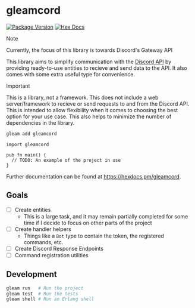 # gleamcord

[![Package Version](https://img.shields.io/hexpm/v/gleamcord)](https://hex.pm/packages/gleamcord)
[![Hex Docs](https://img.shields.io/badge/hex-docs-ffaff3)](https://hexdocs.pm/gleamcord/)

> [!NOTE]
> Currently, the focus of this library is towards Discord's Gateway API

This library aims to simplify communication with the [Discord API](https://discord.com/developers/docs/intro)
by providing ready-to-use entities to recieve and send data to the API. It also comes with some extra useful type for convenience.

> [!IMPORTANT]
> This is a library, not a framework. This does not include a web server/framework to recieve or send requests to and from the Discord API.
> This is intended to allow flexibility when it comes to choosing the best option for your use case. 
> This also helps to minimize the number of dependencies in the library.

```sh
gleam add gleamcord
```
```gleam
import gleamcord

pub fn main() {
  // TODO: An example of the project in use
}
```

Further documentation can be found at <https://hexdocs.pm/gleamcord>.

## Goals
- [ ] Create entities
  - This is a large task, and it may remain partially completed for some time if I decide to focus on other parts of the project
- [ ] Create handler helpers
  - Things like a `Bot` type to contain the token, the registered commands, etc.
- [ ] Create Discord Response Endpoints
- [ ] Command registration utilities

## Development

```sh
gleam run   # Run the project
gleam test  # Run the tests
gleam shell # Run an Erlang shell
```
